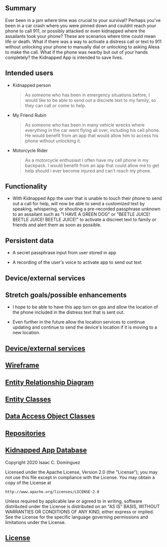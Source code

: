 ## Summary


Ever been in a jam where time was crucial to your survival? Perhaps you've been in a car crash where you were pinned down and couldnt reach your phone to call 911, or possibly attacked or even kidnapped where the assailants took your phone? These are scenarios where time could mean life or death. What if there was a way to activate a distress call or text to 911 without unlocking your phone to manually dial or unlocking to asking Alexa to make the call. What if the phone was nearby but out of your hands completely?
the Kidnapped App is intended to save lives. 

## Intended users


* Kidnapped person

	> As someone who has been in emergency situations before, I would like to be able to send out a discrete text to my family, so they can call or come to help.
	
* My Friend Rubin

	> As someone who has been in many vehicle wrecks where everything in the car went flying all over, including his cell phone. He would benefit from an app that would allow him to access his phone without unlocking it.
 
* Motorcycle Rider

	> As a motorcycle enthusiast I often have my cell phone in my backpack. I would benefit from an app that could allow me to get help should i ever become injured and can't reach my phone.
  
				
## Functionality

 * With Kidnapped App the user that is unable to touch their phone to send out a call for help, will now be able to send a customized text by speaking, whispering, or shouting a pre-recorded passphrase unknown to an assailant such as "I HAVE A GREEN DOG" or "BEETLE JUICE! BEETLE JUICE! BEETLE JUICE!" to activate a discreet text to family or friends and alert them as soon as possible. 

## Persistent data

 * A secret passphrase input from user  stored in app 
 
 * A recording of the user's voice to activate app to send out text

## Device/external services

## Stretch goals/possible enhancements 

 * I hope to be able to have this app turn on gps and allow the location of the phone included in the distress text that is sent out.
 
 * Even further in the future allow the location services to continue updating and continue to send the device's location if it is moving to a new location. 
 
## [Device/external services](work/device.md)
 
## [Wireframe](work/wireframe.md)

## [Entity Relationship Diagram](work/erd.md)

## [Entity Classes](https://github.com/shifdub/kidnapped/tree/master/app/src/main/java/edu/cnm/deepdive/kidnapped/model/entity)

## [Data Access Object Classes](https://github.com/shifdub/kidnapped/tree/master/app/src/main/java/edu/cnm/deepdive/kidnapped/model/dao)

## [Repositories](work/repositories.md)

## [Kidnapped App Database](https://github.com/shifdub/kidnapped/blob/master/app/src/main/java/edu/cnm/deepdive/kidnapped/service/KidnappedDatabase.java)

Copyright 2020 Isaac C. Dominguez

Licensed under the Apache License, Version 2.0 (the "License");
you may not use this file except in compliance with the License.
You may obtain a copy of the License at

    http://www.apache.org/licenses/LICENSE-2.0

Unless required by applicable law or agreed to in writing, software
distributed under the License is distributed on an "AS IS" BASIS,
WITHOUT WARRANTIES OR CONDITIONS OF ANY KIND, either express or implied.
See the License for the specific language governing permissions and
limitations under the License.

## [License](work/License.md)